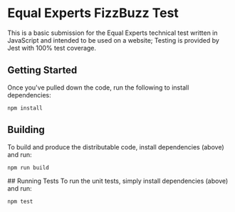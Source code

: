# Equal Experts FizzBuzz Test
This is a basic submission for the Equal Experts technical test written in JavaScript and intended to be used on a website; Testing is provided by Jest with 100% test coverage.

## Getting Started
Once you've pulled down the code, run the following to install dependencies:

```
npm install
```

## Building
To build and produce the distributable code, install dependencies (above) and run:

```
npm run build
```

## Running Tests
To run the unit tests, simply install dependencies (above) and run:

```
npm test
```
